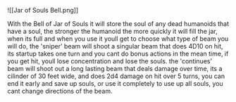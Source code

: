 ![[Jar of Souls Bell.png]]

With the Bell of Jar of Souls it will store the soul of any dead humanoids that have a soul, the stronger the humanoid the more quickly it will fill the jar, when its full and when you use it youll get to choose what type of beam you will do, the 'sniper' beam will shoot a singular beam that does 4D10 on hit, its startup takes one turn and you cant do bonus actions in the mean time, if you get hit, youll lose concentration and lose the souls. the 'continues' beam will shoot out a long lasting beam that deals damage over time, its a cilinder of 30 feet wide, and does 2d4 damage on hit over 5 turns, you can end it early and save up souls, or use it completely to use up all souls, you cant change directions of the beam.
